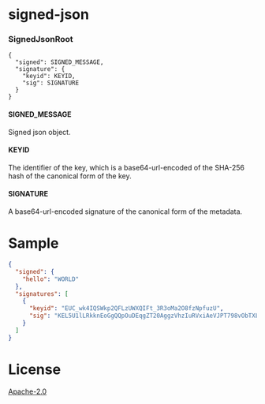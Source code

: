 # signed-json

### SignedJsonRoot

```
{
  "signed": SIGNED_MESSAGE,
  "signature": {
    "keyid": KEYID,
    "sig": SIGNATURE
  }
}
```

#### SIGNED_MESSAGE

Signed json object.

#### KEYID

The identifier of the key, which is a base64-url-encoded of the SHA-256 hash of the canonical form of the key.

#### SIGNATURE

A base64-url-encoded signature of the canonical form of the metadata.

# Sample

```json
{
  "signed": {
    "hello": "WORLD"
  },
  "signatures": [
    {
      "keyid": "EUC_wk4IQSWkp2QFLzUWXQIFt_3R3oMa2O8fzNpfuzU",
      "sig": "KEL5U1lLRkknEoGgQQpOuDEqgZT20AggzVhzIuRVxiAeVJPT798vObTXLRdse6oRbHrFMg4rfSSFFLJjUHCRDw"
    }
  ]
}
```

# License

[Apache-2.0](./LICENSE)


